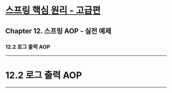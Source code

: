 # <a href = "../README.md" target="_blank">스프링 핵심 원리 - 고급편</a>
## Chapter 12. 스프링 AOP - 실전 예제
### 12.2 로그 출력 AOP

---

# 12.2 로그 출력 AOP

---
